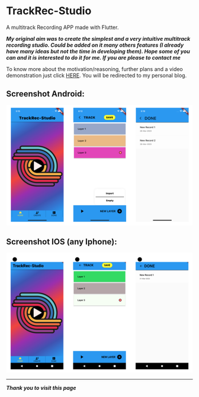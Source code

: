 # TrackRec-Studio
 A multitrack Recording APP made with Flutter.

 ***My original aim was to create the simplest and a very intuitive multitrack recording studio. Could be added on it many others features (I already have many ideas but not the time in developing them). Hope some of you can and it is interested to do it for me. If you are please to contact me***

 To know more about the motivation/reasoning, further plans and a video demonstration just click [HERE](). You will be redirected to my personal blog.

 ## Screenshot Android:

 ![](forReadme/IOS.png)

 ## Screenshot IOS (any Iphone):

 ![](forReadme/Android.png)

 ---

 ***Thank you to visit this page***

